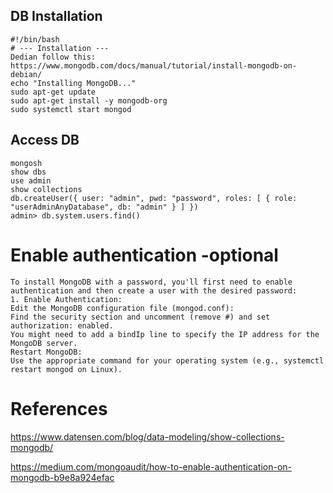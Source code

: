 ## DB Installation
```
#!/bin/bash
# --- Installation ---
Dedian follow this:
https://www.mongodb.com/docs/manual/tutorial/install-mongodb-on-debian/
echo "Installing MongoDB..."
sudo apt-get update
sudo apt-get install -y mongodb-org
sudo systemctl start mongod
```

## Access DB
```
mongosh 
show dbs
use admin
show collections
db.createUser({ user: "admin", pwd: "password", roles: [ { role: "userAdminAnyDatabase", db: "admin" } ] })
admin> db.system.users.find()
```

# Enable authentication -optional
```
To install MongoDB with a password, you'll first need to enable authentication and then create a user with the desired password:
1. Enable Authentication:
Edit the MongoDB configuration file (mongod.conf):
Find the security section and uncomment (remove #) and set authorization: enabled. 
You might need to add a bindIp line to specify the IP address for the MongoDB server. 
Restart MongoDB:
Use the appropriate command for your operating system (e.g., systemctl restart mongod on Linux). 

```
# References
https://www.datensen.com/blog/data-modeling/show-collections-mongodb/

https://medium.com/mongoaudit/how-to-enable-authentication-on-mongodb-b9e8a924efac

